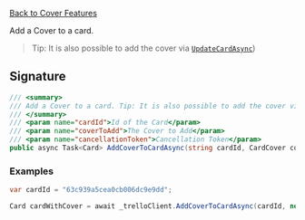 [Back to Cover Features](TrelloClient#cover-features)

Add a Cover to a card.

> Tip: It is also possible to add the cover via [`UpdateCardAsync`](UpdateCardAsync)) 

## Signature
```cs
/// <summary>
/// Add a Cover to a card. Tip: It is also possible to add the cover via UpdateCardAsync
/// </summary>
/// <param name="cardId">Id of the Card</param>
/// <param name="coverToAdd">The Cover to Add</param>
/// <param name="cancellationToken">Cancellation Token</param>
public async Task<Card> AddCoverToCardAsync(string cardId, CardCover coverToAdd, CancellationToken cancellationToken = default) {...}
```
### Examples

```cs
var cardId = "63c939a5cea0cb006dc9e9dd";

Card cardWithCover = await _trelloClient.AddCoverToCardAsync(cardId, new CardCover(CardCoverColor.Purple, CardCoverSize.Normal));
```